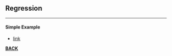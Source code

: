 ## Regression
---

#### Simple Example

- [link](http://stattrek.com/regression/regression-example.aspx)

**[BACK](/README.md)**